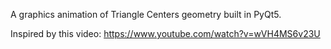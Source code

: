 A graphics animation of Triangle Centers geometry built in PyQt5.

Inspired by this video: https://www.youtube.com/watch?v=wVH4MS6v23U
